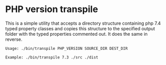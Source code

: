 # PHP version transpile
This is a simple utility that accepts a directory structure containing php 7.4 typed property classes and copies this
structure to the specified output folder with the typed properties commented out. It does the same in reverse. 

```Usage: ./bin/transpile PHP_VERSION SOURCE_DIR DEST_DIR```

```Example: ./bin/transpile 7.3 ./src ./dist```

